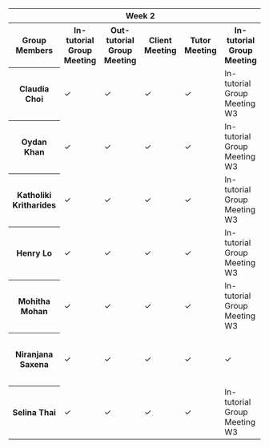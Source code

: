 <table>

<tr>
    <th> </th>
    <th colspan="4"> Week 2 </th>
    <th colspan="4"> Week 3 </th>
    <th colspan="4"> Week 4 </th>
    <th colspan="4"> Week 5 </th>
    <th colspan="4"> Week 6 </th>
    <th colspan="4"> Week 7 </th>
    <th colspan="4"> Week 8 </th>
    <th colspan="4"> Week 9 </th>
    <th colspan="4"> Week 10 </th>
    <th colspan="4"> Week 11 </th>
    <th colspan="4"> Week 12 </th>
</tr>

<tr>
    <th> Group Members </th>
    <th> In-tutorial Group Meeting </th>
    <th> Out-tutorial Group Meeting </th>
    <th> Client Meeting </th>
    <th> Tutor Meeting </th>
    <th> In-tutorial Group Meeting </th>
    <th> Out-tutorial Group Meeting </th>
    <th> Client Meeting </th>
    <th> Tutor Meeting </th>
    <th> In-tutorial Group Meeting </th>
    <th> Out-tutorial Group Meeting </th>
    <th> Client Meeting </th>
    <th> Tutor Meeting </th>
    <th> In-tutorial Group Meeting </th>
    <th> Out-tutorial Group Meeting </th>
    <th> Client Meeting </th>
    <th> Tutor Meeting </th>
    <th> In-tutorial Group Meeting </th>
    <th> Out-tutorial Group Meeting </th>
    <th> Client Meeting </th>
    <th> Tutor Meeting </th>
    <th> In-tutorial Group Meeting </th>
    <th> Out-tutorial Group Meeting </th>
    <th> Client Meeting </th>
    <th> Tutor Meeting </th>
    <th> In-tutorial Group Meeting </th>
    <th> Out-tutorial Group Meeting </th>
    <th> Client Meeting </th>
    <th> Tutor Meeting </th>
    <th> In-tutorial Group Meeting </th>
    <th> Out-tutorial Group Meeting </th>
    <th> Client Meeting </th>
    <th> Tutor Meeting </th>
    <th> In-tutorial Group Meeting </th>
    <th> Out-tutorial Group Meeting </th>
    <th> Client Meeting </th>
    <th> Tutor Meeting </th>
    <th> In-tutorial Group Meeting </th>
    <th> Out-tutorial Group Meeting </th>
    <th> Client Meeting </th>
    <th> Tutor Meeting </th>
    <th> In-tutorial Group Meeting </th>
    <th> Out-tutorial Group Meeting </th>
    <th> Client Meeting </th>
    <th> Tutor Meeting </th>
    <th> In-tutorial Group Meeting </th>
    <th> Out-tutorial Group Meeting </th>
    <th> Client Meeting </th>
    <th> Tutor Meeting </th>
</tr>

<tr>
    <th> Claudia Choi </th>
    <td> &#10003; </td>
    <td> &#10003; </td>
    <td> &#10003;</td>
    <td> &#10003;</td>
    <td> In-tutorial Group Meeting W3</td>
    <td> &#10003;</td>
    <td> &#10003;</td>
    <td> Tutor Meeting W3</td>
    <td> In-tutorial Group Meeting W4</td>
    <td> Out-tutorial Group Meeting W4</td>
    <td> Client Meeting W4</td>
    <td> Tutor Meeting W4</td>
    <td> In-tutorial Group Meeting W5</td>
    <td> Out-tutorial Group Meeting W5</td>
    <td> Client Meeting W5</td>
    <td> Tutor Meeting W5</td>
    <td> In-tutorial Group Meeting W6</td>
    <td> Out-tutorial Group Meeting W6</td>
    <td> Client Meeting W6</td>
    <td> Tutor Meeting W6</td>
    <td> In-tutorial Group Meeting W7</td>
    <td> Out-tutorial Group Meeting W7</td>
    <td> Client Meeting W7</td>
    <td> Tutor Meeting W7</td>
    <td> In-tutorial Group Meeting W8</td>
    <td> Out-tutorial Group Meeting W8</td>
    <td> Client Meeting W8</td>
    <td> Tutor Meeting W8</td>
    <td> In-tutorial Group Meeting W9</td>
    <td> Out-tutorial Group Meeting W9</td>
    <td> Client Meeting W9</td>
    <td> Tutor Meeting W9</td>
    <td> In-tutorial Group Meeting W10</td>
    <td> Out-tutorial Group Meeting W10</td>
    <td> Client Meeting W10</td>
    <td> Tutor Meeting W10</td>
    <td> In-tutorial Group Meeting W11</td>
    <td> Out-tutorial Group Meeting W11</td>
    <td> Client Meeting W11</td>
    <td> Tutor Meeting W11</td>
    <td> In-tutorial Group Meeting W12</td>
    <td> Out-tutorial Group Meeting W12</td>
    <td> Client Meeting W12</td>
    <td> Tutor Meeting W12</td>
    <td> In-tutorial Group Meeting W13</td>
    <td> Out-tutorial Group Meeting v</td>
    <td> Client Meeting W13</td>
    <td> Tutor Meeting W13</td>
</tr>

<tr>
    <th> Oydan Khan </th>
    <td> &#10003;</td>
    <td> &#10003;</td>
    <td> &#10003;</td>
    <td> &#10003;</td>
    <td> In-tutorial Group Meeting W3</td>
    <td> &#10003;</td>
    <td> &#10003;</td>
    <td> Tutor Meeting W3</td>
    <td> In-tutorial Group Meeting W4</td>
    <td> Out-tutorial Group Meeting W4</td>
    <td> Client Meeting W4</td>
    <td> Tutor Meeting W4</td>
    <td> In-tutorial Group Meeting W5</td>
    <td> Out-tutorial Group Meeting W5</td>
    <td> Client Meeting W5</td>
    <td> Tutor Meeting W5</td>
    <td> In-tutorial Group Meeting W6</td>
    <td> Out-tutorial Group Meeting W6</td>
    <td> Client Meeting W6</td>
    <td> Tutor Meeting W6</td>
    <td> In-tutorial Group Meeting W7</td>
    <td> Out-tutorial Group Meeting W7</td>
    <td> Client Meeting W7</td>
    <td> Tutor Meeting W7</td>
    <td> In-tutorial Group Meeting W8</td>
    <td> Out-tutorial Group Meeting W8</td>
    <td> Client Meeting W8</td>
    <td> Tutor Meeting W8</td>
    <td> In-tutorial Group Meeting W9</td>
    <td> Out-tutorial Group Meeting W9</td>
    <td> Client Meeting W9</td>
    <td> Tutor Meeting W9</td>
    <td> In-tutorial Group Meeting W10</td>
    <td> Out-tutorial Group Meeting W10</td>
    <td> Client Meeting W10</td>
    <td> Tutor Meeting W10</td>
    <td> In-tutorial Group Meeting W11</td>
    <td> Out-tutorial Group Meeting W11</td>
    <td> Client Meeting W11</td>
    <td> Tutor Meeting W11</td>
    <td> In-tutorial Group Meeting W12</td>
    <td> Out-tutorial Group Meeting W12</td>
    <td> Client Meeting W12</td>
    <td> Tutor Meeting W12</td>
    <td> In-tutorial Group Meeting W13</td>
    <td> Out-tutorial Group Meeting v</td>
    <td> Client Meeting W13</td>
    <td> Tutor Meeting W13</td>
</tr>

<tr>
    <th> Katholiki Kritharides </th>
    <td> &#10003;</td>
    <td> &#10003;</td>
    <td> &#10003;</td>
    <td> &#10003;</td>
    <td> In-tutorial Group Meeting W3</td>
    <td> &#10003;</td>
    <td> &#10003;</td>
    <td> Tutor Meeting W3</td>
    <td> In-tutorial Group Meeting W4</td>
    <td> Out-tutorial Group Meeting W4</td>
    <td> Client Meeting W4</td>
    <td> Tutor Meeting W4</td>
    <td> In-tutorial Group Meeting W5</td>
    <td> Out-tutorial Group Meeting W5</td>
    <td> Client Meeting W5</td>
    <td> Tutor Meeting W5</td>
    <td> In-tutorial Group Meeting W6</td>
    <td> Out-tutorial Group Meeting W6</td>
    <td> Client Meeting W6</td>
    <td> Tutor Meeting W6</td>
    <td> In-tutorial Group Meeting W7</td>
    <td> Out-tutorial Group Meeting W7</td>
    <td> Client Meeting W7</td>
    <td> Tutor Meeting W7</td>
    <td> In-tutorial Group Meeting W8</td>
    <td> Out-tutorial Group Meeting W8</td>
    <td> Client Meeting W8</td>
    <td> Tutor Meeting W8</td>
    <td> In-tutorial Group Meeting W9</td>
    <td> Out-tutorial Group Meeting W9</td>
    <td> Client Meeting W9</td>
    <td> Tutor Meeting W9</td>
    <td> In-tutorial Group Meeting W10</td>
    <td> Out-tutorial Group Meeting W10</td>
    <td> Client Meeting W10</td>
    <td> Tutor Meeting W10</td>
    <td> In-tutorial Group Meeting W11</td>
    <td> Out-tutorial Group Meeting W11</td>
    <td> Client Meeting W11</td>
    <td> Tutor Meeting W11</td>
    <td> In-tutorial Group Meeting W12</td>
    <td> Out-tutorial Group Meeting W12</td>
    <td> Client Meeting W12</td>
    <td> Tutor Meeting W12</td>
    <td> In-tutorial Group Meeting W13</td>
    <td> Out-tutorial Group Meeting v</td>
    <td> Client Meeting W13</td>
    <td> Tutor Meeting W13</td>
</tr>


<tr>
    <th> Henry Lo </th>
    <td> &#10003;</td>
    <td> &#10003;</td>
    <td> &#10003;</td>
    <td> &#10003;</td>
    <td> In-tutorial Group Meeting W3</td>
    <td> &#10003;</td>
    <td> &#10003;</td>
    <td> Tutor Meeting W3</td>
    <td> In-tutorial Group Meeting W4</td>
    <td> Out-tutorial Group Meeting W4</td>
    <td> Client Meeting W4</td>
    <td> Tutor Meeting W4</td>
    <td> In-tutorial Group Meeting W5</td>
    <td> Out-tutorial Group Meeting W5</td>
    <td> Client Meeting W5</td>
    <td> Tutor Meeting W5</td>
    <td> In-tutorial Group Meeting W6</td>
    <td> Out-tutorial Group Meeting W6</td>
    <td> Client Meeting W6</td>
    <td> Tutor Meeting W6</td>
    <td> In-tutorial Group Meeting W7</td>
    <td> Out-tutorial Group Meeting W7</td>
    <td> Client Meeting W7</td>
    <td> Tutor Meeting W7</td>
    <td> In-tutorial Group Meeting W8</td>
    <td> Out-tutorial Group Meeting W8</td>
    <td> Client Meeting W8</td>
    <td> Tutor Meeting W8</td>
    <td> In-tutorial Group Meeting W9</td>
    <td> Out-tutorial Group Meeting W9</td>
    <td> Client Meeting W9</td>
    <td> Tutor Meeting W9</td>
    <td> In-tutorial Group Meeting W10</td>
    <td> Out-tutorial Group Meeting W10</td>
    <td> Client Meeting W10</td>
    <td> Tutor Meeting W10</td>
    <td> In-tutorial Group Meeting W11</td>
    <td> Out-tutorial Group Meeting W11</td>
    <td> Client Meeting W11</td>
    <td> Tutor Meeting W11</td>
    <td> In-tutorial Group Meeting W12</td>
    <td> Out-tutorial Group Meeting W12</td>
    <td> Client Meeting W12</td>
    <td> Tutor Meeting W12</td>
    <td> In-tutorial Group Meeting W13</td>
    <td> Out-tutorial Group Meeting v</td>
    <td> Client Meeting W13</td>
    <td> Tutor Meeting W13</td>
</tr>

<tr>
    <th> Mohitha Mohan </th>
    <td> &#10003;</td>
    <td> &#10003;</td>
    <td> &#10003;</td>
    <td> &#10003;</td>
    <td> In-tutorial Group Meeting W3</td>
    <td> </td>
    <td> </td>
    <td> Tutor Meeting W3</td>
    <td> In-tutorial Group Meeting W4</td>
    <td> Out-tutorial Group Meeting W4</td>
    <td> Client Meeting W4</td>
    <td> Tutor Meeting W4</td>
    <td> In-tutorial Group Meeting W5</td>
    <td> Out-tutorial Group Meeting W5</td>
    <td> Client Meeting W5</td>
    <td> Tutor Meeting W5</td>
    <td> In-tutorial Group Meeting W6</td>
    <td> Out-tutorial Group Meeting W6</td>
    <td> Client Meeting W6</td>
    <td> Tutor Meeting W6</td>
    <td> In-tutorial Group Meeting W7</td>
    <td> Out-tutorial Group Meeting W7</td>
    <td> Client Meeting W7</td>
    <td> Tutor Meeting W7</td>
    <td> In-tutorial Group Meeting W8</td>
    <td> Out-tutorial Group Meeting W8</td>
    <td> Client Meeting W8</td>
    <td> Tutor Meeting W8</td>
    <td> In-tutorial Group Meeting W9</td>
    <td> Out-tutorial Group Meeting W9</td>
    <td> Client Meeting W9</td>
    <td> Tutor Meeting W9</td>
    <td> In-tutorial Group Meeting W10</td>
    <td> Out-tutorial Group Meeting W10</td>
    <td> Client Meeting W10</td>
    <td> Tutor Meeting W10</td>
    <td> In-tutorial Group Meeting W11</td>
    <td> Out-tutorial Group Meeting W11</td>
    <td> Client Meeting W11</td>
    <td> Tutor Meeting W11</td>
    <td> In-tutorial Group Meeting W12</td>
    <td> Out-tutorial Group Meeting W12</td>
    <td> Client Meeting W12</td>
    <td> Tutor Meeting W12</td>
    <td> In-tutorial Group Meeting W13</td>
    <td> Out-tutorial Group Meeting v</td>
    <td> Client Meeting W13</td>
    <td> Tutor Meeting W13</td>
</tr>

<tr>
    <th> Niranjana Saxena </th>
    <td> &#10003;</td>
    <td> &#10003;</td>
    <td> &#10003;</td>
    <td> &#10003;</td>
    <td> &#10003;</td>
    <td> &#10003;</td>
    <td> &#10003;</td>
    <td> Tutor Meeting W3</td>
    <td> In-tutorial Group Meeting W4</td>
    <td> Out-tutorial Group Meeting W4</td>
    <td> Client Meeting W4</td>
    <td> Tutor Meeting W4</td>
    <td> In-tutorial Group Meeting W5</td>
    <td> Out-tutorial Group Meeting W5</td>
    <td> Client Meeting W5</td>
    <td> Tutor Meeting W5</td>
    <td> In-tutorial Group Meeting W6</td>
    <td> Out-tutorial Group Meeting W6</td>
    <td> Client Meeting W6</td>
    <td> Tutor Meeting W6</td>
    <td> In-tutorial Group Meeting W7</td>
    <td> Out-tutorial Group Meeting W7</td>
    <td> Client Meeting W7</td>
    <td> Tutor Meeting W7</td>
    <td> In-tutorial Group Meeting W8</td>
    <td> Out-tutorial Group Meeting W8</td>
    <td> Client Meeting W8</td>
    <td> Tutor Meeting W8</td>
    <td> In-tutorial Group Meeting W9</td>
    <td> Out-tutorial Group Meeting W9</td>
    <td> Client Meeting W9</td>
    <td> Tutor Meeting W9</td>
    <td> In-tutorial Group Meeting W10</td>
    <td> Out-tutorial Group Meeting W10</td>
    <td> Client Meeting W10</td>
    <td> Tutor Meeting W10</td>
    <td> In-tutorial Group Meeting W11</td>
    <td> Out-tutorial Group Meeting W11</td>
    <td> Client Meeting W11</td>
    <td> Tutor Meeting W11</td>
    <td> In-tutorial Group Meeting W12</td>
    <td> Out-tutorial Group Meeting W12</td>
    <td> Client Meeting W12</td>
    <td> Tutor Meeting W12</td>
    <td> In-tutorial Group Meeting W13</td>
    <td> Out-tutorial Group Meeting v</td>
    <td> Client Meeting W13</td>
    <td> Tutor Meeting W13</td>
</tr>

<tr>
    <th> Selina Thai </th>
    <td> &#10003;</td>
    <td> &#10003;</td>
    <td> &#10003;</td>
    <td> &#10003;</td>
    <td> In-tutorial Group Meeting W3</td>
    <td> </td>
    <td> </td>
    <td> Tutor Meeting W3</td>
    <td> In-tutorial Group Meeting W4</td>
    <td> Out-tutorial Group Meeting W4</td>
    <td> Client Meeting W4</td>
    <td> Tutor Meeting W4</td>
    <td> In-tutorial Group Meeting W5</td>
    <td> Out-tutorial Group Meeting W5</td>
    <td> Client Meeting W5</td>
    <td> Tutor Meeting W5</td>
    <td> In-tutorial Group Meeting W6</td>
    <td> Out-tutorial Group Meeting W6</td>
    <td> Client Meeting W6</td>
    <td> Tutor Meeting W6</td>
    <td> In-tutorial Group Meeting W7</td>
    <td> Out-tutorial Group Meeting W7</td>
    <td> Client Meeting W7</td>
    <td> Tutor Meeting W7</td>
    <td> In-tutorial Group Meeting W8</td>
    <td> Out-tutorial Group Meeting W8</td>
    <td> Client Meeting W8</td>
    <td> Tutor Meeting W8</td>
    <td> In-tutorial Group Meeting W9</td>
    <td> Out-tutorial Group Meeting W9</td>
    <td> Client Meeting W9</td>
    <td> Tutor Meeting W9</td>
    <td> In-tutorial Group Meeting W10</td>
    <td> Out-tutorial Group Meeting W10</td>
    <td> Client Meeting W10</td>
    <td> Tutor Meeting W10</td>
    <td> In-tutorial Group Meeting W11</td>
    <td> Out-tutorial Group Meeting W11</td>
    <td> Client Meeting W11</td>
    <td> Tutor Meeting W11</td>
    <td> In-tutorial Group Meeting W12</td>
    <td> Out-tutorial Group Meeting W12</td>
    <td> Client Meeting W12</td>
    <td> Tutor Meeting W12</td>
    <td> In-tutorial Group Meeting W13</td>
    <td> Out-tutorial Group Meeting v</td>
    <td> Client Meeting W13</td>
    <td> Tutor Meeting W13</td>
</tr>



</table>
